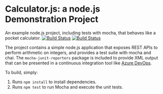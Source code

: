 Calculator.js: a node.js Demonstration Project
==============================================
An example node.js project, including tests with mocha, that behaves like
a pocket calculator.
[![Build Status](https://dev.azure.com/guidosimoneadc/Calculator/_apis/build/status/GuidoAdC.calculator?branchName=master)](https://dev.azure.com/guidosimoneadc/Calculator/_build/latest?definitionId=7&branchName=master)
[![Build Status](https://dev.azure.com/MocPandinus/Calculator/_apis/build/status/AriedeHaan.calculator?branchName=master)](https://dev.azure.com/MocPandinus/Calculator/_build/latest?definitionId=5&branchName=master)

The project contains a simple node.js application that exposes REST APIs
to perform arithmetic on integers, and provides a test suite with mocha
and chai.  The `mocha-junit-reporters` package is included to provide XML
output that can be presented in a continuous integration tool like
[Azure DevOps](https://azure.com/devops).

To build, simply:

1. Runs `npm install` to install dependencies.
2. Runs `npm test` to run Mocha and execute the unit tests.

